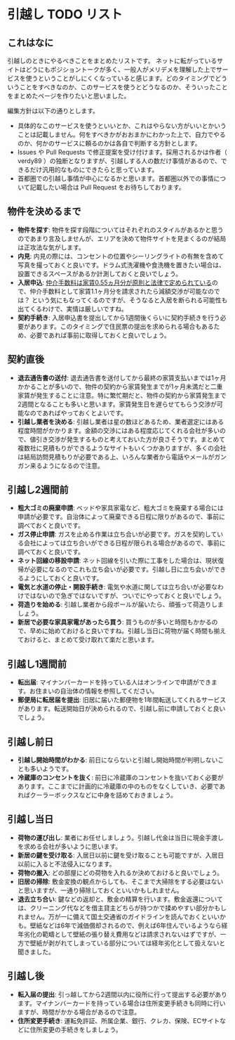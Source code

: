 # 引越し TODO リスト
## これはなに
引越しのときにやるべきことをまとめたリストです。
ネットに転がっているサイトはどうにもポジショントークが多く、一般人がメリデメを理解した上でサービスを使うということがしにくくなっていると感じます。どのタイミングでどういうことをすべきなのか、このサービスを使うとどうなるのか、そういったことをまとめたページを作りたいと思いました。

編集方針は以下の通りとします。

* 具体的なこのサービスを使うといいとか、これはやらない方がいいとかいうことは記載しません。何をすべきかがおおまかにわかった上で、自力でやるのか、何かのサービスに頼るのかは各自で判断する方針とします。
* Issues や Pull Requests で修正提案を受け付けます。採用されるかは作者（ verdy89 ）の独断となりますが、引越しする人の数だけ事情があるので、できるだけ汎用的なものにできたらと思っています。
* 首都圏での引越し事情が中心になるかと思います。首都圏以外での事情について記載したい場合は Pull Request をお待ちしております。

## 物件を決めるまで
* **物件を探す**: 物件を探す段階についてはそれぞれのスタイルがあるかと思うのであまり言及しませんが、エリアを決めて物件サイトを見まくるのが結局は正攻法な気がします。
* **内見**: 内見の際には、コンセントの位置やシーリングライトの有無を含めて写真を撮っておくと良いです。ドラム式洗濯機や食洗機を置きたい場合は、設置できるスペースがあるか計測しておくと良いでしょう。
* **入居申込**: [仲介手数料は家賃0.55ヵ月分が原則と法律で定められている](https://www.chintai.net/news/152506/)ので、仲介手数料として家賃1.1ヶ月分を請求されたら減額交渉が可能なのでは？ という気にもなってくるのですが、そうなると入居を断られる可能性も出てくるわけで、実情は厳しいですね。
* **契約手続き**: 入居申込書を提出してから1週間後くらいに契約手続きを行う必要があります。このタイミングで住民票の提出を求められる場合もあるため、必要であれば事前に取得しておくと良いでしょう。

## 契約直後
* **退去通告書の送付**: 退去通告書を送付してから最終の家賃支払いまでは1ヶ月かかることが多いので、物件の契約から家賃発生までが1ヶ月未満だと二重家賃が発生することに注意。特に繁忙期だと、物件の契約から家賃発生まで2週間となることも多いと思います。家賃発生日を遅らせてもらう交渉が可能なのであればやっておくとよいです。
* **引越し業者を決める**: 引越し業者は星の数ほどあるため、業者選定にはある程度時間がかかります。金額の交渉にはある程度応じてくれる会社が多いので、値引き交渉が発生するものと考えておいた方が良さそうです。まとめて複数社に見積もりができるようなサイトもいくつかありますが、多くの会社は結局訪問見積もりが必要である上、いろんな業者から電話やメールがガンガン来るようになるので注意。

## 引越し2週間前
* **粗大ゴミの廃棄申請**: ベッドや家具家電など、粗大ゴミを廃棄する場合には申請が必要です。自治体によって廃棄できる日程に限りがあるので、事前に調べておくと良いです。
* **ガス停止申請**: ガスを止める作業は立ち合いが必要です。ガスを契約している会社によっては立ち合いができる日程が限られる場合があるので、事前に調べておくと良いです。
* **ネット回線の移設申請**: ネット回線を引いた際に工事をした場合は、現状復帰が必要になるのでこれも立ち会いが必要です。引越し日に立ち会いができるようにしておくと良いです。
* **電気と水道の停止・開設手続き**: 電気や水道に関しては立ち合いが必要なわけではないので急ぎではないですが、ついでにやっておくと良いでしょう。
* **荷造りを始める**: 引越し業者から段ボールが届いたら、頑張って荷造りしましょう。
* **新居で必要な家具家電があったら買う**: 買うものが多いと時間もかかるので、早めに始めておけると良いですね。引越し当日に荷物が届く時間も揃えておけると、まとめて受け取れて楽だと思います。

## 引越し1週間前
* **転出届**: マイナンバーカードを持っている人はオンラインで申請ができます。お住まいの自治体の情報を参照してください。
* **郵便局に転居届を提出**: 旧居に届いた郵便物を1年間転送してくれるサービスがあります。転送開始日が決められるので、引越し前に申請しておくと良いでしょう。

## 引越し前日
* **引越し開始時間がわかる**: 前日にならないと引越し開始時間が判明しないことも多いようです。
* **冷蔵庫のコンセントを抜く**: 前日に冷蔵庫のコンセントを抜いておく必要があります。ここまでに計画的に冷蔵庫の中のものをなくしていき、必要であればクーラーボックスなどに中身を詰めておきましょう。

## 引越し当日
* **荷物の運び出し**: 業者にお任せしましょう。引越し代金は当日に現金手渡しを求める会社が多いように思います。
* **新居の鍵を受け取る**: 入居日以前に鍵を受け取ることも可能ですが、入居日以前に入ると不法侵入になります。
* **荷物の搬入**: どの部屋にどの荷物を入れるか決めておけると良いでしょう。
* **旧居の掃除**: 敷金変換の観点からしても、そこまで大掃除をする必要はないと思いますが、一通り掃除しておくといいかもしれません。
* **退去立ち合い**: 鍵などの返却と、敷金の精算を行います。敷金返還については、クリーニング代などを借主貸主どちらが持つかで揉めやすい部分かもしれません。万が一に備えて国土交通省のガイドラインを読んでおくといいかも。壁紙などは6年で減価償却されるので、例えば6年住んでいるようなら経年劣化の範疇として壁紙の張り替え費用などは請求されないはずですが、一方で壁紙が剥がれてしまっている部分については経年劣化として扱えないと聞きました。

## 引越し後
* **転入届の提出**: 引っ越してから2週間以内に役所に行って提出する必要があります。マイナンバーカードを持っている場合は住所変更手続きも同時に行いますが、時間がかかる場合があるので注意。
* **住所変更手続き**: 運転免許証、所属企業、銀行、クレカ、保険、ECサイトなどに住所変更の手続きをしましょう。
